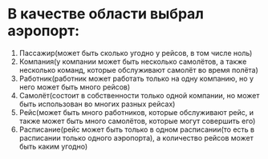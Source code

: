 # В качестве области выбрал аэропорт:
1) Пассажир(может быть сколько угодно у рейсов, в том числе ноль)
2) Компания(у компании может быть несколько самолётов, а также несколько команд, которые обслуживают самолёт во время полёта)
3) Работник(работник может работать только на одну компанию, но у него может быть много рейсов)
4) Самолёт(состоит в собственности только одной компании, но может быть использован во многих разных рейсах)
5) Рейс(может быть много работников, которые обслуживают рейс, и также может быть много самолётов, которые могут совершить его)
6) Расписание(рейс может быть только в одном расписании(то есть в расписании только одного аэропорта), а количество рейсов может быть каким угодно)